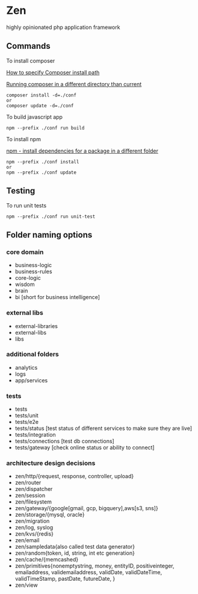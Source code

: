# Zen 

highly opinionated php application framework

## Commands

To install composer

[How to specify Composer install path](https://stackoverflow.com/questions/11883374/how-to-specify-composer-install-path)

[Running composer in a different directory than current](https://stackoverflow.com/questions/33080068/running-composer-in-a-different-directory-than-current)

```
composer install -d=./conf
or
composer update -d=./conf
```

To build javascript app

```
npm --prefix ./conf run build
```

To install npm

[npm - install dependencies for a package in a different folder](https://stackoverflow.com/questions/13498403/npm-install-dependencies-for-a-package-in-a-different-folder)

```
npm --prefix ./conf install
or
npm --prefix ./conf update
```

## Testing

To run unit tests

```
npm --prefix ./conf run unit-test
```

## Folder naming options

### core domain

- business-logic
- business-rules
- core-logic
- wisdom
- brain
- bi [short for business intelligence]

### external libs

- external-libraries
- external-libs
- libs

### additional folders

- analytics
- logs
- app/services

### tests 

- tests
- tests/unit
- tests/e2e
- tests/status [test status of different services to make sure they are live]
- tests/integration
- tests/connections [test db connections]
- tests/gateway [check online status or ability to connect]


### architecture design decisions

- zen/http/{request, response, controller, upload}
- zen/router
- zen/dispatcher
- zen/session
- zen/filesystem
- zen/gateway/{google[gmail, gcp, bigquery],aws[s3, sns]}
- zen/storage/{mysql, oracle}
- zen/migration
- zen/log, syslog
- zen/kvs/{redis}
- zen/email
- zen/sampledata{also called test data generator}
- zen/random{token, id, string, int etc generation}
- zen/cache/{memcashed}
- zen/primitives{nonemptystring, money, entityID, positiveinteger, emailaddress, validemailaddress, validDate, validDateTime, validTimeStamp, pastDate, futureDate,  }
- zen/view